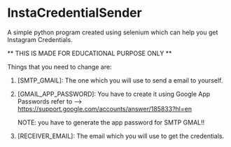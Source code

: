 # InstaCredentialSender
A simple python program created using selenium which can help you get Instagram Credentials.

** THIS IS MADE FOR EDUCATIONAL PURPOSE ONLY **


Things that you need to change are:
1) [SMTP_GMAIL]: The one which you will use to send a email to yourself.

2) [GMAIL_APP_PASSWORD]: You have to create it using Google App Passwords
   refer to --> https://support.google.com/accounts/answer/185833?hl=en

   NOTE: you have to generate the app password for SMTP GMAL!!

4) [RECEIVER_EMAIL]: The email which you will use to get the credentials.
